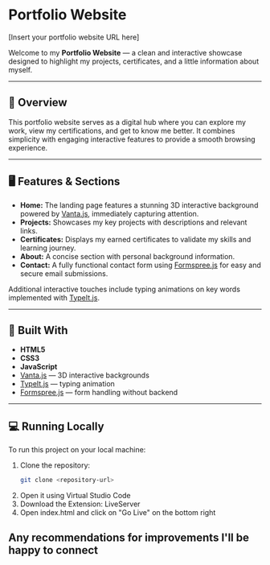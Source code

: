 # Portfolio Website

[Insert your portfolio website URL here]

Welcome to my **Portfolio Website** — a clean and interactive showcase designed to highlight my projects, certificates, and a little information about myself.

---

## 🌟 Overview

This portfolio website serves as a digital hub where you can explore my work, view my certifications, and get to know me better. It combines simplicity with engaging interactive features to provide a smooth browsing experience.

---

## 🖥️ Features & Sections

- **Home:** The landing page features a stunning 3D interactive background powered by [Vanta.js](https://github.com/tengbao/vanta), immediately capturing attention.  
- **Projects:** Showcases my key projects with descriptions and relevant links.  
- **Certificates:** Displays my earned certificates to validate my skills and learning journey.  
- **About:** A concise section with personal background information.  
- **Contact:** A fully functional contact form using [Formspree.js](https://formspree.io/) for easy and secure email submissions.

Additional interactive touches include typing animations on key words implemented with [TypeIt.js](https://typeitjs.com/).

---

## 🚀 Built With

- **HTML5**  
- **CSS3**  
- **JavaScript**  
- [Vanta.js](https://github.com/tengbao/vanta) — 3D interactive backgrounds  
- [TypeIt.js](https://typeitjs.com/) — typing animation  
- [Formspree.js](https://formspree.io/) — form handling without backend  

---

## 💻 Running Locally

To run this project on your local machine:

1. Clone the repository:  
   ```bash
   git clone <repository-url>

2. Open it using Virtual Studio Code
3. Download the Extension: LiveServer
4. Open index.html and click on "Go Live" on the bottom right

## Any recommendations for improvements I'll be happy to connect
